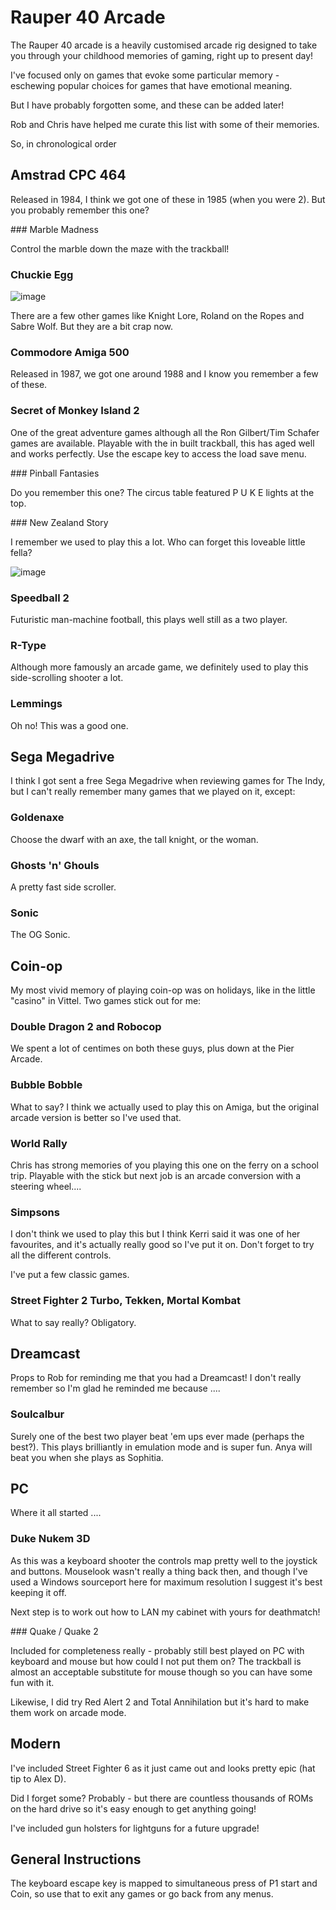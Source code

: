 # Rauper 40 Arcade

The Rauper 40 arcade is a heavily customised arcade rig designed to take you through your childhood memories of gaming, right up to present day!

I've focused only on games that evoke some particular memory - eschewing popular choices for games that have emotional meaning.

But I have probably forgotten some, and these can be added later!

Rob and Chris have helped me curate this list with some of their memories.

So, in chronological order

## Amstrad CPC 464

Released in 1984, I think we got one of these in 1985 (when you were 2). But you probably remember this one?

### Marble Madness

Control the marble down the maze with the trackball!

### Chuckie Egg

![image](https://github.com/nickloman/arcade-of-memories/assets/116577/fa66952a-9563-4e25-aedb-10500b50441c)

There are a few other games like Knight Lore, Roland on the Ropes and Sabre Wolf. But they are a bit crap now.

### Commodore Amiga 500

Released in 1987, we got one around 1988 and I know you remember a few of these.

### Secret of Monkey Island 2

One of the great adventure games although all the Ron Gilbert/Tim Schafer games are available. Playable with the in built trackball, this has aged well and works perfectly. Use the escape key to access the load save menu.

### Pinball Fantasies

Do you remember this one? The circus table featured P U K E lights at the top.

### New Zealand Story

I remember we used to play this a lot. Who can forget this loveable little fella?

![image](https://github.com/nickloman/arcade-of-memories/assets/116577/1f41123b-8798-4967-bff3-4fc73010209b)

### Speedball 2

Futuristic man-machine football, this plays well still as a two player.

### R-Type

Although more famously an arcade game, we definitely used to play this side-scrolling shooter a lot.

### Lemmings

Oh no! This was a good one.

## Sega Megadrive

I think I got sent a free Sega Megadrive when reviewing games for The Indy, but I can't really remember many games that we played on it, except:

### Goldenaxe

Choose the dwarf with an axe, the tall knight, or the woman. 

### Ghosts 'n' Ghouls

A pretty fast side scroller.

### Sonic

The OG Sonic.

## Coin-op

My most vivid memory of playing coin-op was on holidays, like in the little "casino" in Vittel. Two games stick out for me:

### Double Dragon 2 and Robocop

We spent a lot of centimes on both these guys, plus down at the Pier Arcade. 

### Bubble Bobble

What to say? I think we actually used to play this on Amiga, but the original arcade version is better so I've used that.

### World Rally

Chris has strong memories of you playing this one on the ferry on a school trip. Playable with the stick but next job is an arcade conversion with a steering wheel....

### Simpsons

I don't think we used to play this but I think Kerri said it was one of her favourites, and it's actually really good so I've put it on.  Don't forget to try all the different controls.

I've put a few classic games.

### Street Fighter 2 Turbo, Tekken, Mortal Kombat

What to say really? Obligatory.

## Dreamcast

Props to Rob for reminding me that you had a Dreamcast! I don't really remember so I'm glad he reminded me because ....

### Soulcalbur

Surely one of the best two player beat 'em ups ever made (perhaps the best?). This plays brilliantly in emulation mode and is super fun. Anya will beat you when she plays as Sophitia.

## PC

Where it all started .... 

### Duke Nukem 3D

As this was a keyboard shooter the controls map pretty well to the joystick and buttons. Mouselook wasn't really a thing back then, and though I've used a Windows sourceport here for maximum resolution I suggest it's best keeping it off. 

Next step is to work out how to LAN my cabinet with yours for deathmatch!

### Quake / Quake 2

Included for completeness really - probably still best played on PC with keyboard and mouse but how could I not put them on? The trackball is almost an acceptable substitute for mouse though so you can have some fun with it. 

Likewise, I did try Red Alert 2 and Total Annihilation but it's hard to make them work on arcade mode. 

## Modern

I've included Street Fighter 6 as it just came out and looks pretty epic (hat tip to Alex D).

Did I forget some? Probably - but there are countless thousands of ROMs on the hard drive so it's easy enough to get anything going!

I've included gun holsters for lightguns for a future upgrade!

## General Instructions

The keyboard escape key is mapped to simultaneous press of P1 start and Coin, so use that to exit any games or go back from any menus.

